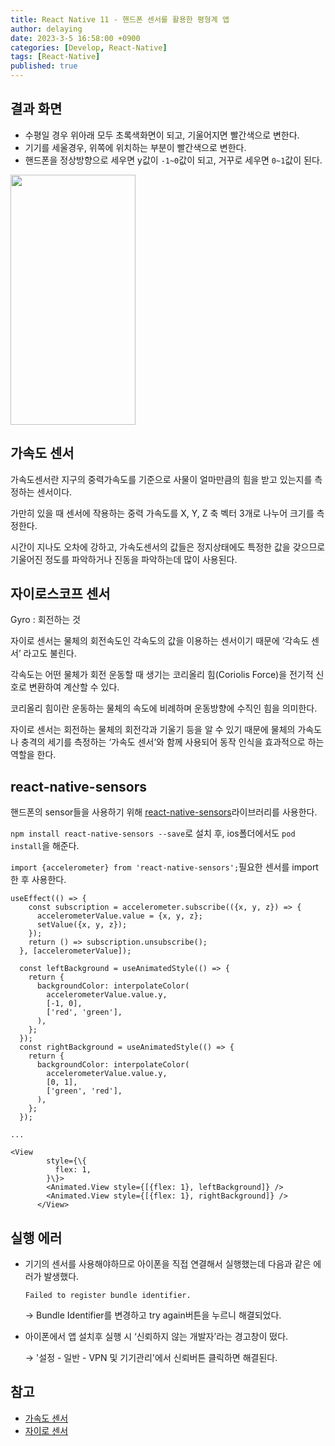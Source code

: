 ```yaml
---
title: React Native 11 - 핸드폰 센서를 활용한 평형계 앱
author: delaying
date: 2023-3-5 16:58:00 +0900
categories: [Develop, React-Native]
tags: [React-Native]
published: true
---
```


## 결과 화면

- 수평일 경우 위아래 모두 초록색화면이 되고, 기울어지면 빨간색으로 변한다.
- 기기를 세울경우, 위쪽에 위치하는 부분이 빨간색으로 변한다.
- 핸드폰을 정상방향으로 세우면 y값이 `-1~0`값이 되고, 거꾸로 세우면 `0~1`값이 된다.

<img src="https://user-images.githubusercontent.com/72879145/223045215-9080677a-3c9b-45f1-8f07-50d60bcccb3a.GIF" width="200" height="400">

## 가속도 센서

가속도센서란 지구의 중력가속도를 기준으로 사물이 얼마만큼의 힘을 받고 있는지를 측정하는 센서이다.

가만히 있을 때 센서에 작용하는 중력 가속도를 X, Y, Z 축 벡터 3개로 나누어 크기를 측정한다.

시간이 지나도 오차에 강하고, 가속도센서의 값들은 정지상태에도 특정한 값을 갖으므로 기울어진 정도를 파악하거나 진동을 파악하는데 많이 사용된다.

## 자이로스코프 센서

Gyro : 회전하는 것

자이로 센서는 물체의 회전속도인 각속도의 값을 이용하는 센서이기 때문에 ‘각속도 센서’ 라고도 불린다.

각속도는 어떤 물체가 회전 운동할 때 생기는 코리올리 힘(Coriolis Force)을 전기적 신호로 변환하여 계산할 수 있다.

코리올리 힘이란 운동하는 물체의 속도에 비례하며 운동방향에 수직인 힘을 의미한다.

자이로 센서는 회전하는 물체의 회전각과 기울기 등을 알 수 있기 때문에 물체의 가속도나 충격의 세기를 측정하는 ‘가속도 센서’와 함께 사용되어 동작 인식을 효과적으로 하는 역할을 한다.

## react-native-sensors

핸드폰의 sensor들을 사용하기 위해 [react-native-sensors](https://react-native-sensors.github.io/docs/Usage.html)라이브러리를 사용한다.

`npm install react-native-sensors --save`로 설치 후, ios폴더에서도 `pod install`을 해준다.

`import {accelerometer} from 'react-native-sensors';`필요한 센서를 import한 후 사용한다.

```
useEffect(() => {
    const subscription = accelerometer.subscribe(({x, y, z}) => {
      accelerometerValue.value = {x, y, z};
      setValue({x, y, z});
    });
    return () => subscription.unsubscribe();
  }, [accelerometerValue]);

  const leftBackground = useAnimatedStyle(() => {
    return {
      backgroundColor: interpolateColor(
        accelerometerValue.value.y,
        [-1, 0],
        ['red', 'green'],
      ),
    };
  });
  const rightBackground = useAnimatedStyle(() => {
    return {
      backgroundColor: interpolateColor(
        accelerometerValue.value.y,
        [0, 1],
        ['green', 'red'],
      ),
    };
  });

...

<View
        style={\{
          flex: 1,
        }\}>
        <Animated.View style={[{flex: 1}, leftBackground]} />
        <Animated.View style={[{flex: 1}, rightBackground]} />
      </View>
```

## 실행 에러

- 기기의 센서를 사용해야하므로 아이폰을 직접 연결해서 실행했는데 다음과 같은 에러가 발생했다.

  ```
  Failed to register bundle identifier.
  ```

  → Bundle Identifier를 변경하고 try again버튼을 누르니 해결되었다.

- 아이폰에서 앱 설치후 실행 시 ‘신뢰하지 않는 개발자’라는 경고창이 떴다.

  → '설정 - 일반 - VPN 및 기기관리'에서 신뢰버튼 클릭하면 해결된다.

## 참고

- [가속도 센서](http://wiki.hash.kr/index.php/%EA%B0%80%EC%86%8D%EB%8F%84%EC%84%BC%EC%84%9C)
- [자이로 센서](https://www.lgcns.com/blog/it-trend/19957/)
